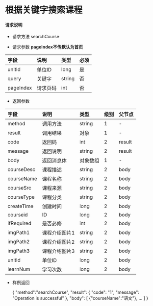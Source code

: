# 根据关键字搜索课程

#### **请求说明**

* 请求方法 searchCourse

* 请求参数
**pageIndex不传默认为首页**


| 字段 | 说明 | 类型 | 必须 |
| :--- | :--- | :--- | :--- |
| unitId| 单位ID | long | 是 |
| query | 关键字 | string | 否 |
| pageIndex| 请求页码 | int | 否 |

* 返回参数

| 字段 | 说明 | 类型 | 级别 | 父节点 |
| :--- | :--- | :--- | :--- | :--- |
| method| 调用方法 | string | 1 | - |
| result | 调用结果 | 对象 | 1 | - |
| code | 返回码| int | 2 | result |
| message| 返回说明 | string | 2 | result |
| body | 返回消息体 | 对象数组 | 1 | - |
| courseDesc| 课程描述 | string | 2 |body |
| courseName| 课程名称 | string | 2 |body |
| courseSrc| 课程来源 | string | 2 |body |
| courseType| 课程分类 | string | 2 |body |
| createTime| 创建时间 | long| 2 |body |
| courseid| ID | long | 2 |body |
| ifRequired | 是否必修 | int | 2 |body |
| imgPath1| 课程介绍图片1 | string | 2 |body |
| imgPath2| 课程介绍图片2 | string | 2 |body |
| imgPath3| 课程介绍图片3 | string | 2 |body |
| unitId| 单位ID | long | 2 |body |
| learnNum| 学习次数 | long | 2 |body |

* 样例返回

    
    {
        "method":"searchCourse",
        "result":
        {
            "code": "1",
            "message": "Operation is successful"
        },
        "body":
        [
           {"courseName":"语文"},
            ...
        ] 
    }

